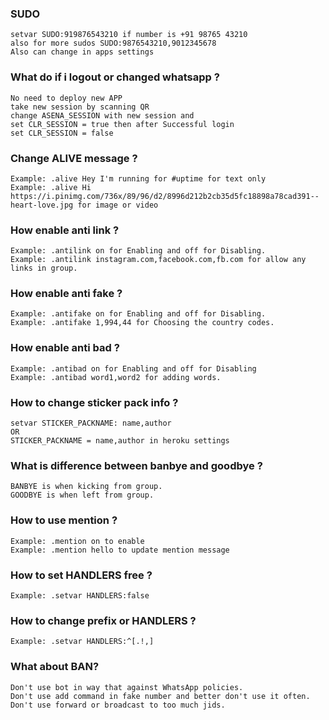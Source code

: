### **SUDO**<br>
```
setvar SUDO:919876543210 if number is +91 98765 43210 
also for more sudos SUDO:9876543210,9012345678
Also can change in apps settings
```
### **What do if i logout or changed whatsapp ?**<br>
```
No need to deploy new APP 
take new session by scanning QR
change ASENA_SESSION with new session and
set CLR_SESSION = true then after Successful login
set CLR_SESSION = false
```
### **Change ALIVE message ?**<br>
```
Example: .alive Hey I'm running for #uptime for text only
Example: .alive Hi https://i.pinimg.com/736x/89/96/d2/8996d212b2cb35d5fc18898a78cad391--heart-love.jpg for image or video
```
### **How enable anti link ?**<br>
```
Example: .antilink on for Enabling and off for Disabling.
Example: .antilink instagram.com,facebook.com,fb.com for allow any links in group.
```
### **How enable anti fake ?**<br>
```
Example: .antifake on for Enabling and off for Disabling.
Example: .antifake 1,994,44 for Choosing the country codes.
```
### **How enable anti bad ?**<br>
```
Example: .antibad on for Enabling and off for Disabling
Example: .antibad word1,word2 for adding words.
```
### **How to change sticker pack info ?**<br>
```
setvar STICKER_PACKNAME: name,author
OR
STICKER_PACKNAME = name,author in heroku settings
```
### **What is difference between banbye and goodbye ?**
```
BANBYE is when kicking from group.
GOODBYE is when left from group.
```
### **How to use mention ?**
```
Example: .mention on to enable
Example: .mention hello to update mention message
```
### **How to set HANDLERS free ?**
```
Example: .setvar HANDLERS:false
```
### **How to change prefix or HANDLERS ?**
```
Example: .setvar HANDLERS:^[.!,]
```
### **What about BAN?** 
```
Don't use bot in way that against WhatsApp policies.
Don't use add command in fake number and better don't use it often.
Don't use forward or broadcast to too much jids.
```